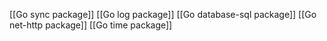 
[[Go sync package]]
[[Go log package]]
[[Go database-sql package]]
[[Go net-http package]]
[[Go time package]]